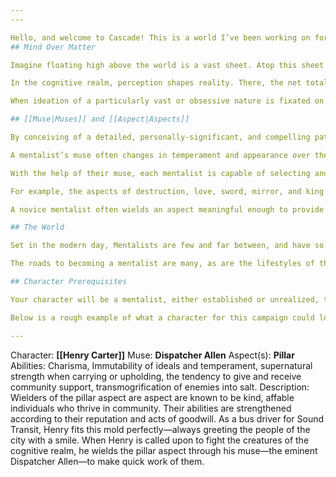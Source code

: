 ```yaml
---
---

Hello, and welcome to Cascade! This is a world I’ve been working on for some time now, and am very excited to share with you. Set in present-day Washington, Cascade is an urban fantasy campaign that explores the life of the mind, using the fast-past paced and rules-light *Savage Worlds* game system. Below is a brief intro to the setting, as well as some pointers to begin making your character!
## Mind Over Matter

Imagine floating high above the world is a vast sheet. Atop this sheet is the place where thoughts live—where they are given shape and character. When the weight upon this sheet grows heavy, thoughts can spill down into our world.

In the cognitive realm, perception shapes reality. There, the net total of all thought afforded to a particular concept coalesces to define that concept’s form and qualities. Since a large portion of cognition is fundamentally based on the qualities of the physical world, the cognitive realm generally appears as its loose mirror—with some notable exceptions.

When ideation of a particularly vast or obsessive nature is fixated on a particular concept, this power profoundly transforms the cognitive realm—instantiating a concept that previously had no form, or dramatically altering its existing locus. When the power of ideation is strong enough, the sheet between worlds can be broken, causing a thought, or many thoughts, to spill down into the material. This effect is known as a “cascade.”

## [[Muse|Muses]] and [[Aspect|Aspects]]

By conceiving of a detailed, personally-significant, and compelling patron, it is possible for humans to create **muses** that mediate access to the cognitive realm, channeling them a small fraction of its power. These humans, known as **mentalists**, are thus capable of wielding a wide variety of supernatural abilities. 

A mentalist’s muse often changes in temperament and appearance over the course of their life, as those ideals and aesthetics which compel them change with experience, insight, and struggle. When a person becomes very wise, their muse tends to solidify into a more permanent form, changing less frequently.

With the help of their muse, each mentalist is capable of selecting and channeling power through a particular theme, known as an “aspect,” which defines the nature and scope of their abilities. Those aspects which are more archetypical and mythologically rich are more powerful, but require a more developed muse to wield.

For example, the aspects of destruction, love, sword, mirror, and king are all extremely potent channels, requiring a strong connection to a mature muse. Meanwhile, aspects such as fiscal quarter, traffic cone, or USB flash drive can be wielded with relative ease, but are much more limited in their utility.

A novice mentalist often wields an aspect meaningful enough to provide varied utility, yet not more primordial or popular than their current muse can channel. Since any tangible concept can be the basis for an aspect, they are virtually limitless in number, though mentalists tend to favor certain aspects over others for their function or style. 

## The World

Set in the modern day, Mentalists are few and far between, and have so far managed to exist safely outside of widespread public attention. This is due in large part to the fact that all [[Mental Matter]] eventually decays in the material realm, leaving very little tangible evidence of the cognitive realm. 

The roads to becoming a mentalist are many, as are the lifestyles of those who draw upon mental power. Some mentalists dedicate their lives to fighting corruption or protecting the world from the impact of cascades, while others subtly employ their abilities to gain an edge in everyday life. Of course, there are also some who utilize their powers for evil—wielding their aspects to enrich themselves, commit great atrocities, and evade capture. In this world, a person limited only by what they can conceive of. 

## Character Prerequisites

Your character will be a mentalist, either established or unrealized, that is currently visiting, or a resident of, Roslyn Washington. Besides that, anything goes! Get creative with your background, aspect, muse, magic flavor, faction, or anything else you might want. I designed this system with a focus on player stories, and have intentionally left certain aspects of the worldbuilding unexplored to allow for player contributions. I welcome expansions to the magic system, new factions, races, or anything else you’d like to contribute!

Below is a rough example of what a character for this campaign could look like. We can decide at the start of the campaign whether we would like to have muses played by me, the GM, or by their respective players. In either case, pick a dynamic that you think would be fun! Also, remember that the more popular an aspect is, the more powerful your character must be to wield it. 

---
```


Character: **[[Henry Carter]]**
Muse: **Dispatcher Allen**
Aspect(s): **Pillar**
Abilities: Charisma, Immutability of ideals and temperament, supernatural strength when carrying or upholding, the tendency to give and receive community support, transmogrification of enemies into salt. 
Description: Wielders of the pillar aspect are aspect are known to be kind, affable individuals who thrive in community. Their abilities are strengthened according to their reputation and acts of goodwill. As a bus driver for Sound Transit, Henry fits this mold perfectly—always greeting the people of the city with a smile. When Henry is called upon to fight the creatures of the cognitive realm, he wields the pillar aspect through his muse—the eminent Dispatcher Allen—to make quick work of them.

